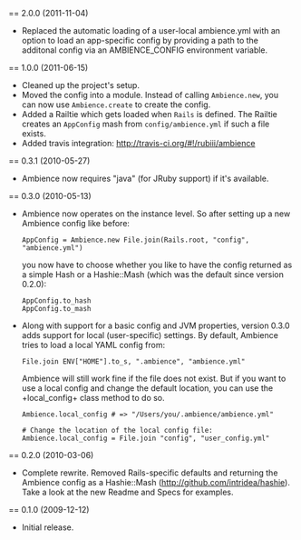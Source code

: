 == 2.0.0 (2011-11-04)

  * Replaced the automatic loading of a user-local ambience.yml with an option to
    load an app-specific config by providing a path to the additonal config via
    an AMBIENCE_CONFIG environment variable.

== 1.0.0 (2011-06-15)

  * Cleaned up the project's setup.
  * Moved the config into a module. Instead of calling `Ambience.new`, you can now use
    `Ambience.create` to create the config.
  * Added a Railtie which gets loaded when `Rails` is defined. The Railtie creates an
    `AppConfig` mash from `config/ambience.yml` if such a file exists.
  * Added travis integration: http://travis-ci.org/#!/rubiii/ambience

== 0.3.1 (2010-05-27)

  * Ambience now requires "java" (for JRuby support) if it's available.

== 0.3.0 (2010-05-13)

  * Ambience now operates on the instance level. So after setting up a new Ambience config
    like before:

        AppConfig = Ambience.new File.join(Rails.root, "config", "ambience.yml")

    you now have to choose whether you like to have the config returned as a simple Hash
    or a Hashie::Mash (which was the default since version 0.2.0):

        AppConfig.to_hash
        AppConfig.to_mash

  * Along with support for a basic config and JVM properties, version 0.3.0 adds support
    for local (user-specific) settings. By default, Ambience tries to load a local YAML
    config from:

        File.join ENV["HOME"].to_s, ".ambience", "ambience.yml"

    Ambience will still work fine if the file does not exist. But if you want to use a
    local config and change the default location, you can use the +local_config+ class
    method to do so.

        Ambience.local_config # => "/Users/you/.ambience/ambience.yml"

        # Change the location of the local config file:
        Ambience.local_config = File.join "config", "user_config.yml"

== 0.2.0 (2010-03-06)

  * Complete rewrite. Removed Rails-specific defaults and returning the Ambience config
    as a Hashie::Mash (http://github.com/intridea/hashie). Take a look at the new Readme
    and Specs for examples.

== 0.1.0 (2009-12-12)

  * Initial release.
